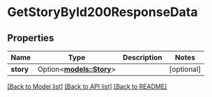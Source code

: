 # GetStoryById200ResponseData

## Properties

Name | Type | Description | Notes
------------ | ------------- | ------------- | -------------
**story** | Option<[**models::Story**](Story.md)> |  | [optional]

[[Back to Model list]](../README.md#documentation-for-models) [[Back to API list]](../README.md#documentation-for-api-endpoints) [[Back to README]](../README.md)


